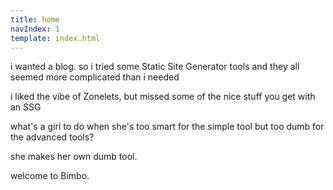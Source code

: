 ```yaml
---
title: home
navIndex: 1
template: index.html
---
```


i wanted a blog. so i tried some Static Site Generator tools and they all seemed more complicated than i needed

i liked the vibe of Zonelets, but missed some of the nice stuff you get with an SSG

what's a girl to do when she's too smart for the simple tool but too dumb for the advanced tools?

she makes her own dumb tool.

welcome to Bimbo.